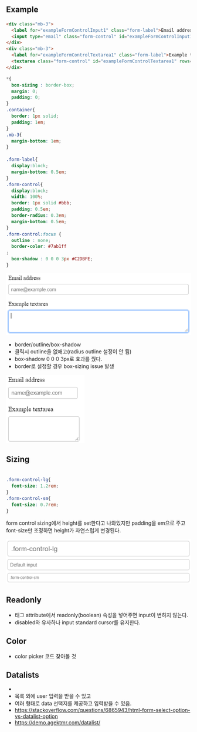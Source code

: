 
## Example

```html
<div class="mb-3">
  <label for="exampleFormControlInput1" class="form-label">Email address</label>
  <input type="email" class="form-control" id="exampleFormControlInput1" placeholder="name@example.com">
</div>
<div class="mb-3">
  <label for="exampleFormControlTextarea1" class="form-label">Example textarea</label>
  <textarea class="form-control" id="exampleFormControlTextarea1" rows="3"></textarea>
</div>
```
```css
*{
  box-sizing : border-box;
  margin: 0;
  padding: 0;
}
.container{
  border: 1px solid;
  padding: 1em;
}
.mb-3{
  margin-bottom: 1em;
}

.form-label{
  display:block;
  margin-bottom: 0.5em;
}
.form-control{
  display:block;
  width: 100%;
  border: 1px solid #bbb;
  padding: 0.5em;
  border-radius: 0.3em;
  margin-bottom: 0.5em;
}
.form-control:focus {
  outline : none;
  border-color: #7ab1ff
;
  box-shadow : 0 0 0 3px #C2DBFE;
}
```

![](2020-07-22-04-36-13.png)

- border/outline/box-shadow
- 클릭시 outline을 없애고(radius outline 설정이 안 됨) 
- box-shadow 0 0 0 3px로 효과를 줬다.
- border로 설정할 경우 box-sizing issue 발생

![](2020-07-22-04-02-15.png)

## Sizing

```css

.form-control-lg{
  font-size: 1.2rem;
}
.form-control-sm{
  font-size: 0.7rem;
}
```
form control sizing에서 height를 set한다고 나와있지만
padding을 em으로 주고 font-size만 조정하면 height가 자연스럽게 변경된다.

![](2020-07-22-04-35-58.png)

## Readonly

- 태그 attribute에서 readonly(boolean) 속성을 넣어주면 input이 변하지 않는다.
- disabled와 유사하나 input standard cursor를 유지한다.

## Color

- color picker 코드 찾아볼 것

## Datalists

- <datalist>
- 목록 외에 user 입력을 받을 수 있고
- 여러 형태로 data 선택지를 제공하고 입력받을 수 있음.
- https://stackoverflow.com/questions/6865943/html-form-select-option-vs-datalist-option
- https://demo.agektmr.com/datalist/
